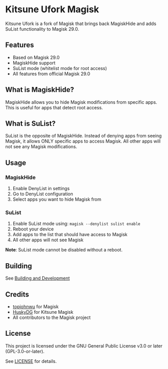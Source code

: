 # Kitsune Ufork Magisk

Kitsune Ufork is a fork of Magisk that brings back MagiskHide and adds SuList functionality to Magisk 29.0.

## Features

- Based on Magisk 29.0
- MagiskHide support
- SuList mode (whitelist mode for root access)
- All features from official Magisk 29.0

## What is MagiskHide?

MagiskHide allows you to hide Magisk modifications from specific apps. This is useful for apps that detect root access.

## What is SuList?

SuList is the opposite of MagiskHide. Instead of denying apps from seeing Magisk, it allows ONLY specific apps to access Magisk. All other apps will not see any Magisk modifications.

## Usage

### MagiskHide

1. Enable DenyList in settings
2. Go to DenyList configuration
3. Select apps you want to hide Magisk from

### SuList

1. Enable SuList mode using: `magisk --denylist sulist enable`
2. Reboot your device
3. Add apps to the list that should have access to Magisk
4. All other apps will not see Magisk

**Note**: SuList mode cannot be disabled without a reboot.

## Building

See [Building and Development](https://topjohnwu.github.io/Magisk/build.html)

## Credits

- [topjohnwu](https://github.com/topjohnwu) for Magisk
- [HuskyDG](https://github.com/HuskyDG) for Kitsune Magisk
- All contributors to the Magisk project

## License

This project is licensed under the GNU General Public License v3.0 or later (GPL-3.0-or-later).

See [LICENSE](LICENSE) for details.
